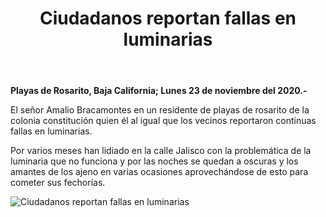 ﻿---
layout: blog
title:  "Ciudadanos reportan fallas en luminarias"
categories: rosarito
permalink: /:categories/:title:output_ext
image: /img/cnr/ciudadanos.jpg
autor: 
---


**Playas de Rosarito, Baja California;  Lunes 23 de noviembre del 2020.-**


El señor Amalio Bracamontes en un residente de playas de rosarito de la colonia constitución quien él al igual que los vecinos reportaron continuas fallas en luminarias.


Por varios meses han lidiado en la calle Jalisco con la problemática de la luminaria que no funciona y por las noches se quedan a oscuras y los amantes de los ajeno en varias ocasiones aprovechándose de esto para cometer sus fechorías.

<div id="carouselExampleSlidesOnly" class="carousel slide" data-ride="carousel">
  <div class="carousel-inner">
    <div class="carousel-item active">
       <img class="d-block w-100" src="/img/cnr/ciudadanos.jpg" loading="lazy"  alt="Ciudadanos reportan fallas en luminarias">
    </div>           
  </div>
</div>